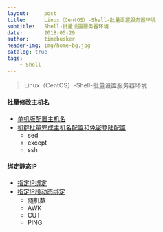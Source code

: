 ```yaml
---
layout:     post
title:      Linux（CentOS）-Shell-批量设置服务器环境
subtitle:   Shell-批量设置服务器环境
date:       2018-05-29
author:     timebusker
header-img: img/home-bg.jpg
catalog: true
tags:
    - Shell
---
```


> Linux（CentOS）-Shell-批量设置服务器环境

#### 批量修改主机名  
  - [单机版配置主机名](/_posts/shell/sh/%E6%9B%B4%E6%96%B0%E4%B8%BB%E6%9C%BA%E5%90%8D%E5%92%8C%E9%85%8D%E7%BD%AE%E9%9B%86%E7%BE%A4SSH%E7%BB%B5%E5%AF%86%E7%99%BB%E5%BD%95/001-change_hostname.sh)
  - [机群批量完成主机名配置和免密登陆配置](/_posts/shell/sh/%E6%9B%B4%E6%96%B0%E4%B8%BB%E6%9C%BA%E5%90%8D%E5%92%8C%E9%85%8D%E7%BD%AE%E9%9B%86%E7%BE%A4SSH%E7%BB%B5%E5%AF%86%E7%99%BB%E5%BD%95/003-HostName_SSHID.sh)
     + sed
	 + except
	 + ssh
  
#### 绑定静态IP
 - [指定IP绑定](/_posts/shell/sh/%E6%9C%8D%E5%8A%A1%E5%99%A8%E6%9C%BA%E7%BE%A4%E6%89%B9%E9%87%8F%E9%9D%99%E6%80%81IP%E9%85%8D%E7%BD%AE/single-static-ip.sh)
 - [指定IP段动态绑定](/_posts/shell/sh/%E6%9C%8D%E5%8A%A1%E5%99%A8%E6%9C%BA%E7%BE%A4%E6%89%B9%E9%87%8F%E9%9D%99%E6%80%81IP%E9%85%8D%E7%BD%AE/static-ip.sh)
   + 随机数
   + AWK
   + CUT
   + PING


